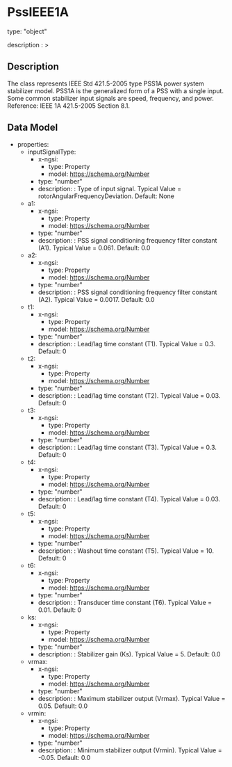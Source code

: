# PssIEEE1A
type: "object"
description : >
## Description
The class represents IEEE Std 421.5-2005 type PSS1A power system stabilizer model. PSS1A is the generalized form of a PSS with a single input. Some common stabilizer input signals are speed, frequency, and power.  Reference: IEEE 1A 421.5-2005 Section 8.1.

## Data Model
  - properties:
    - inputSignalType:
      - x-ngsi:
        - type: Property
        - model: https://schema.org/Number
      - type: "number"
      - description: : Type of input signal.  Typical Value = rotorAngularFrequencyDeviation. Default: None
    - a1:
      - x-ngsi:
        - type: Property
        - model: https://schema.org/Number
      - type: "number"
      - description: : PSS signal conditioning frequency filter constant (A1).  Typical Value = 0.061. Default: 0.0
    - a2:
      - x-ngsi:
        - type: Property
        - model: https://schema.org/Number
      - type: "number"
      - description: : PSS signal conditioning frequency filter constant (A2).  Typical Value = 0.0017. Default: 0.0
    - t1:
      - x-ngsi:
        - type: Property
        - model: https://schema.org/Number
      - type: "number"
      - description: : Lead/lag time constant (T1).  Typical Value = 0.3. Default: 0
    - t2:
      - x-ngsi:
        - type: Property
        - model: https://schema.org/Number
      - type: "number"
      - description: : Lead/lag time constant (T2).  Typical Value = 0.03. Default: 0
    - t3:
      - x-ngsi:
        - type: Property
        - model: https://schema.org/Number
      - type: "number"
      - description: : Lead/lag time constant (T3).  Typical Value = 0.3. Default: 0
    - t4:
      - x-ngsi:
        - type: Property
        - model: https://schema.org/Number
      - type: "number"
      - description: : Lead/lag time constant (T4).  Typical Value = 0.03. Default: 0
    - t5:
      - x-ngsi:
        - type: Property
        - model: https://schema.org/Number
      - type: "number"
      - description: : Washout time constant (T5).  Typical Value = 10. Default: 0
    - t6:
      - x-ngsi:
        - type: Property
        - model: https://schema.org/Number
      - type: "number"
      - description: : Transducer time constant (T6).  Typical Value = 0.01. Default: 0
    - ks:
      - x-ngsi:
        - type: Property
        - model: https://schema.org/Number
      - type: "number"
      - description: : Stabilizer gain (Ks).  Typical Value = 5. Default: 0.0
    - vrmax:
      - x-ngsi:
        - type: Property
        - model: https://schema.org/Number
      - type: "number"
      - description: : Maximum stabilizer output (Vrmax).  Typical Value = 0.05. Default: 0.0
    - vrmin:
      - x-ngsi:
        - type: Property
        - model: https://schema.org/Number
      - type: "number"
      - description: : Minimum stabilizer output (Vrmin).  Typical Value = -0.05. Default: 0.0
